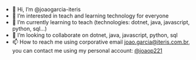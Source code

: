 - 👋 Hi, I’m @joaogarcia-iteris
- 👀 I’m interested in teach and learning technology for everyone
- 🌱 I’m currently learning to teach (technologies: dotnet, java, javascript, python, sql...)
- 💞️ I’m looking to collaborate on dotnet, java, javascript, python, sql
- 📫 How to reach me using corporative email [joao.garcia@iteris.com.br](mailto:joao.garcia@iteris.com.br), you can contact me using my personal account: [@joaop221](https://github.com/joaop221)

<!---
joaogarcia-iteris/joaogarcia-iteris is a ✨ special ✨ repository because its `README.md` (this file) appears on your GitHub profile.
You can click the Preview link to take a look at your changes.
--->
